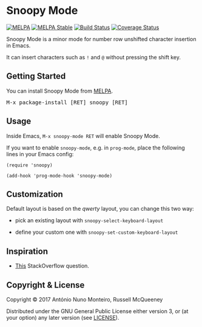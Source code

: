 # Snoopy Mode
[![MELPA](http://melpa.org/packages/snoopy-badge.svg)](http://melpa.org/#/snoopy)
[![MELPA Stable](http://melpa-stable.milkbox.net/packages/snoopy-badge.svg)](http://stable.melpa.org/#/snoopy)
[![Build Status](https://travis-ci.org/anmonteiro/snoopy-mode.svg?branch=master)](https://travis-ci.org/anmonteiro/snoopy-mode)
[![Coverage Status](https://coveralls.io/repos/github/anmonteiro/snoopy-mode/badge.svg?branch=master)](https://coveralls.io/github/anmonteiro/snoopy-mode?branch=master)

Snoopy Mode is a minor mode for number row unshifted character insertion in
Emacs.

It can insert characters such as `!` and `@` without pressing the shift key.

## Getting Started

You can install Snoopy Mode from [MELPA](http://melpa.org/).

<kbd>M-x package-install [RET] snoopy [RET]</kbd>

## Usage

Inside Emacs, `M-x snoopy-mode RET` will enable Snoopy Mode.

If you want to enable `snoopy-mode`, e.g. in `prog-mode`, place the following
lines in your Emacs config:

```emacs-lisp
(require 'snoopy)

(add-hook 'prog-mode-hook 'snoopy-mode)
```

## Customization
Default layout is based on the *qwerty* layout, you can change this two way:

- pick an existing layout with `snoopy-select-keyboard-layout`

- define your custom one with `snoopy-set-custom-keyboard-layout`

## Inspiration

* [This](https://stackoverflow.com/questions/6277813/unshifted-symbols-in-emacs)
StackOverflow question.

## Copyright & License

Copyright © 2017 António Nuno Monteiro, Russell McQueeney

Distributed under the GNU General Public License either version 3, or (at
your option) any later version (see [LICENSE](./LICENSE)).
